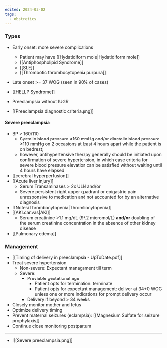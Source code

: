 ```yaml
---
edited: 2024-03-02
tags:
  - obstretics
---
```

### Types
- Early onset: more severe complications
	- Patient may have [[Hydatidiform mole|Hydatidiform mole]]
	- [[Antiphospholipid Syndrome]] 
	- [[SLE]] 
	- [[Thrombotic thrombocytopenia purpura]] 
- Late onset >= 37 WOG (seen in 90% of cases)
- [[HELLP Syndrome]] 
- Preeclampsia without IUGR


- [[Preeclampsia diagnostic criteria.png]] 

#### Severe preeclampsia
- BP > 160/110
	- Systolic blood pressure ≥160 mmHg and/or diastolic blood pressure ≥110 mmHg on 2 occasions at least 4 hours apart while the patient is on bedrest; 
	- however, antihypertensive therapy generally should be initiated upon confirmation of severe hypertension, in which case criteria for severe blood pressure elevation can be satisfied without waiting until 4 hours have elapsed
- [[cerebral hyperperfusion]] 
- [[Acute liver injury]] 
	- Serum Transaminases > 2x ULN and/or
	- Severe persistent right upper quadrant or epigastric pain unresponsive to medication and not accounted for by an alternative diagnosis
- [[Notes/Thrombocytopenia|Thrombocytopenia]]
- [[AKI.canvas|AKI]] 
	- Serum creatinine >1.1 mg/dL (97.2 micromol/L) **and/or** doubling of the serum creatinine concentration in the absence of other kidney disease
- [[Pulmonary edema]] 

### Management
- [[Timing of delivery in preeclampsia - UpToDate.pdf]] 
- Treat severe hypertension
	- Non-severe: Expectant management till term
	- Severe: 
		- Previable gestational age
			- Patient opts for termination: terminate
			- Patient opts for expectant management: deliver at 34+0 WOG unless one or more indications for prompt delivery occur 
		- Delivery if beyond > 34 weeks
- Closely monitor mother and fetus
- Optimize delivery timing
- Prevent maternal seizures (eclampsia): [[Magnesium Sulfate for seizure prophylaxis]] 
- Continue close monitoring postpartum

---
- ![[Severe preeclampsia.png]] 